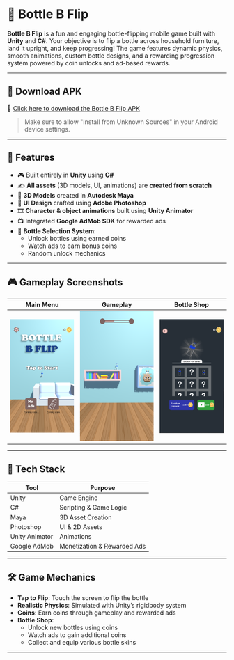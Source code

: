 # 🍼 Bottle B Flip

**Bottle B Flip** is a fun and engaging bottle-flipping mobile game built with **Unity** and **C#**. Your objective is to flip a bottle across household furniture, land it upright, and keep progressing! The game features dynamic physics, smooth animations, custom bottle designs, and a rewarding progression system powered by coin unlocks and ad-based rewards.

---

## 📱 Download APK

🔗 [Click here to download the Bottle B Flip APK](https://drive.google.com/file/d/1VvFw01HLneGmMi2wMjWHnU6wkfck6hSd/view)

> Make sure to allow "Install from Unknown Sources" in your Android device settings.

---

## 🚀 Features

- 🎮 Built entirely in **Unity** using **C#**
- ✍️ **All assets** (3D models, UI, animations) are **created from scratch**
- 🧱 **3D Models** created in **Autodesk Maya**
- 🎨 **UI Design** crafted using **Adobe Photoshop**
- 🎞️ **Character & object animations** built using **Unity Animator**
- 📺 Integrated **Google AdMob SDK** for rewarded ads
- 🧴 **Bottle Selection System**:
  - Unlock bottles using earned coins
  - Watch ads to earn bonus coins
  - Random unlock mechanics

---

## 🎮 Gameplay Screenshots

| Main Menu | Gameplay | Bottle Shop |
|-----------|-------------|-------------|
| ![Menu](Screenshots/ss2.png) | ![Start](Screenshots/ss1.png) | ![Shop](Screenshots/ss3.png) |

---

## 🧰 Tech Stack

| Tool            | Purpose                        |
|-----------------|--------------------------------|
| Unity           | Game Engine                    |
| C#              | Scripting & Game Logic         |
| Maya            | 3D Asset Creation              |
| Photoshop       | UI & 2D Assets                 |
| Unity Animator  | Animations                     |
| Google AdMob    | Monetization & Rewarded Ads    |

---

## 🛠️ Game Mechanics

- **Tap to Flip**: Touch the screen to flip the bottle
- **Realistic Physics**: Simulated with Unity’s rigidbody system
- **Coins**: Earn coins through gameplay and rewarded ads
- **Bottle Shop**:
  - Unlock new bottles using coins
  - Watch ads to gain additional coins
  - Collect and equip various bottle skins

---

